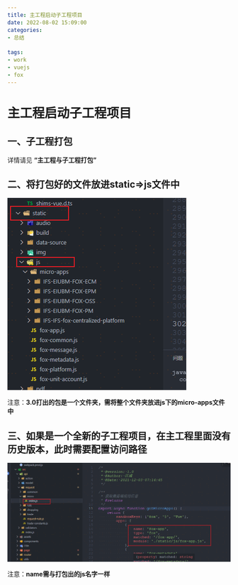 ```yaml
---
title: 主工程启动子工程项目
date: 2022-08-02 15:09:00
categories:
- 总结

tags:
- work
- vuejs
- fox
---
```


# 主工程启动子工程项目

## 一、子工程打包

详情请见 **“主工程与子工程打包”**

## 二、将打包好的文件放进static=>js文件中

![主工程启动子工程项目01.png](images/主工程启动子工程项目01.png)

注意：**3.0打出的包是一个文件夹，需将整个文件夹放进js下的micro-apps文件中**

## 三、如果是一个全新的子工程项目，在主工程里面没有历史版本，此时需要配置访问路径

![主工程启动子工程项目02.png](images/主工程启动子工程项目02.png)

注意：**name需与打包出的js名字一样**